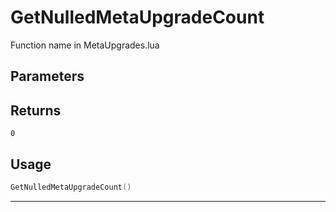 # GetNulledMetaUpgradeCount

Function name in MetaUpgrades.lua

## Parameters

## Returns

`0`

## Usage

```lua
GetNulledMetaUpgradeCount()
```

---

